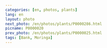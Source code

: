 ```yaml
---
categories: [en, photos, plants]
lang: en
layout: photo
next_photo: /en/photos/plants/P0000286.html
picname: P0000020
prev_photo: /en/photos/plants/P0000025.html
tags: [Bank, Moringa]
---
```

